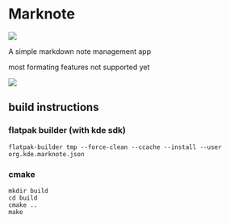 # Marknote
![](https://invent.kde.org/mbruchert/marknote/-/raw/master/logo.png)

A simple markdown note management app

most formating features not supported yet

![](https://i.imgur.com/tJba9pK.png)

## build instructions

### flatpak builder (with kde sdk)
```
flatpak-builder tmp --force-clean --ccache --install --user org.kde.marknote.json
```
### cmake
```
mkdir build
cd build
cmake ..
make
```

